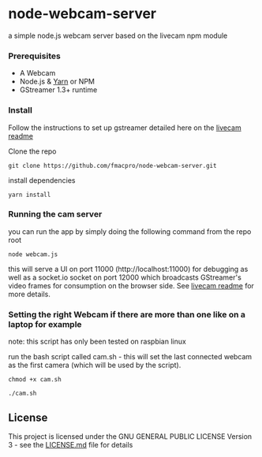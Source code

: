 # node-webcam-server

a simple node.js webcam server based on the livecam npm module

### Prerequisites

- A Webcam
- Node.js & [Yarn](https://yarnpkg.com/en/) or NPM
- GStreamer 1.3+ runtime

### Install

Follow the instructions to set up gstreamer detailed here on the [livecam readme](https://github.com/sepehr-laal/livecam/blob/master/README.md)

Clone the repo

```
git clone https://github.com/fmacpro/node-webcam-server.git
```

install dependencies

```
yarn install
```

### Running the cam server

you can run the app by simply doing the following command from the repo root

```
node webcam.js
```

this will serve a UI on port 11000 (http://localhost:11000) for debugging as well as a socket.io socket on port 12000 which broadcasts GStreamer's video frames for consumption on the browser side. See [livecam readme](https://github.com/sepehr-laal/livecam/blob/master/README.md) for more details.

### Setting the right Webcam if there are more than one like on a laptop for example

note: this script has only been tested on raspbian linux

run the bash script called cam.sh - this will set the last connected webcam as the first camera (which will be used by the script).

```
chmod +x cam.sh
```

```
./cam.sh
```

## License

This project is licensed under the GNU GENERAL PUBLIC LICENSE Version 3 - see the [LICENSE.md](LICENSE.md) file for details
